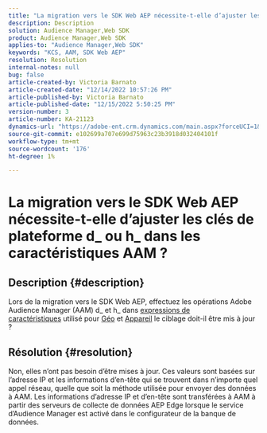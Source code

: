 ```yaml
---
title: "La migration vers le SDK Web AEP nécessite-t-elle d’ajuster les clés de plateforme d_ ou h_ dans les caractéristiques d’AAM ?"
description: Description
solution: Audience Manager,Web SDK
product: Audience Manager,Web SDK
applies-to: "Audience Manager,Web SDK"
keywords: "KCS, AAM, SDK Web AEP"
resolution: Resolution
internal-notes: null
bug: false
article-created-by: Victoria Barnato
article-created-date: "12/14/2022 10:57:26 PM"
article-published-by: Victoria Barnato
article-published-date: "12/15/2022 5:50:25 PM"
version-number: 3
article-number: KA-21123
dynamics-url: "https://adobe-ent.crm.dynamics.com/main.aspx?forceUCI=1&pagetype=entityrecord&etn=knowledgearticle&id=4be71faa-027c-ed11-81ac-6045bd006149"
source-git-commit: e102699a707e699d75963c23b3918d032404101f
workflow-type: tm+mt
source-wordcount: '176'
ht-degree: 1%

---
```


# La migration vers le SDK Web AEP nécessite-t-elle d’ajuster les clés de plateforme d_ ou h_ dans les caractéristiques AAM ?

## Description {#description}


Lors de la migration vers le SDK Web AEP, effectuez les opérations Adobe Audience Manager (AAM) d_ et h_ dans [expressions de caractéristiques](https://experienceleague.adobe.com/docs/audience-manager/user-guide/features/traits/trait-variable-prefixes.html?lang=en%29%20used%20for%20Geo%20%28https://experienceleague.adobe.com/docs/audience-manager/user-guide/features/traits/trait-geotarget-keys.html?lang=en) utilisé pour [Géo](https://experienceleague.adobe.com/docs/audience-manager/user-guide/features/traits/trait-geotarget-keys.html?lang=en) et [Appareil](https://experienceleague.adobe.com/docs/audience-manager/user-guide/features/traits/trait-device-targeting.html?lang=en) le ciblage doit-il être mis à jour ?


## Résolution {#resolution}


Non, elles n’ont pas besoin d’être mises à jour. Ces valeurs sont basées sur l’adresse IP et les informations d’en-tête qui se trouvent dans n’importe quel appel réseau, quelle que soit la méthode utilisée pour envoyer des données à AAM. Les informations d’adresse IP et d’en-tête sont transférées à AAM à partir des serveurs de collecte de données AEP Edge lorsque le service d’Audience Manager est activé dans le configurateur de la banque de données.
